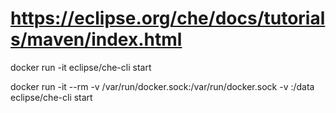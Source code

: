# https://eclipse.org/che/docs/tutorials/maven/index.html

docker run -it eclipse/che-cli start

docker run -it --rm -v /var/run/docker.sock:/var/run/docker.sock -v <path>:/data eclipse/che-cli start
